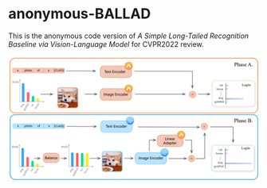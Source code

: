 # anonymous-BALLAD
This is the anonymous code version of *A Simple Long-Tailed Recognition Baseline via Vision-Language Model* for CVPR2022 review.

![image](https://github.com/abc1231111/anonymous-BALLAD/blob/main/figure.PNG)
